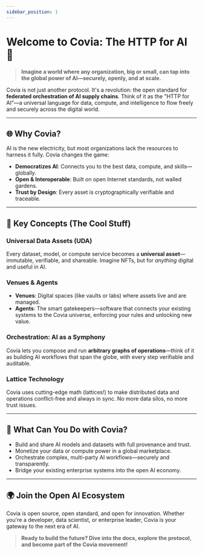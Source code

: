 ```yaml
---
sidebar_position: 1
---
```


# Welcome to Covia: The HTTP for AI 🚀

> **Imagine a world where any organization, big or small, can tap into the global power of AI—securely, openly, and at scale.**

Covia is not just another protocol. It's a revolution: the open standard for **federated orchestration of AI supply chains**. Think of it as the "HTTP for AI"—a universal language for data, compute, and intelligence to flow freely and securely across the digital world.

---

## 🌐 Why Covia?

AI is the new electricity, but most organizations lack the resources to harness it fully. Covia changes the game:
- **Democratizes AI**: Connects you to the best data, compute, and skills—globally.
- **Open & Interoperable**: Built on open Internet standards, not walled gardens.
- **Trust by Design**: Every asset is cryptographically verifiable and traceable.

---

## 🔑 Key Concepts (The Cool Stuff)

### Universal Data Assets (UDA)
Every dataset, model, or compute service becomes a **universal asset**—immutable, verifiable, and shareable. Imagine NFTs, but for *anything* digital and useful in AI.

### Venues & Agents
- **Venues**: Digital spaces (like vaults or labs) where assets live and are managed.
- **Agents**: The smart gatekeepers—software that connects your existing systems to the Covia universe, enforcing your rules and unlocking new value.

### Orchestration: AI as a Symphony
Covia lets you compose and run **arbitrary graphs of operations**—think of it as building AI workflows that span the globe, with every step verifiable and auditable.

### Lattice Technology
Covia uses cutting-edge math (lattices!) to make distributed data and operations conflict-free and always in sync. No more data silos, no more trust issues.

---

## 🚀 What Can You Do with Covia?
- Build and share AI models and datasets with full provenance and trust.
- Monetize your data or compute power in a global marketplace.
- Orchestrate complex, multi-party AI workflows—securely and transparently.
- Bridge your existing enterprise systems into the open AI economy.

---

## 🌍 Join the Open AI Ecosystem
Covia is open source, open standard, and open for innovation. Whether you're a developer, data scientist, or enterprise leader, Covia is your gateway to the next era of AI.

> **Ready to build the future? Dive into the docs, explore the protocol, and become part of the Covia movement!**
